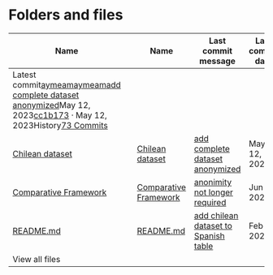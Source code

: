 # Folders and files

| Name | | Name | Last commit message | Last commit date |
| --- | --- | --- | --- | --- |
| Latest commit[aymeam](/aymeam)[aymeam](/aymeam/Datasets-for-Hate-Speech-Detection/commits?author=aymeam)[add complete dataset anonymized](/aymeam/Datasets-for-Hate-Speech-Detection/commit/cc1b173a324d8c56c71303608a7f24530332a780)May 12, 2023[cc1b173](/aymeam/Datasets-for-Hate-Speech-Detection/commit/cc1b173a324d8c56c71303608a7f24530332a780) · May 12, 2023History[73 Commits](/aymeam/Datasets-for-Hate-Speech-Detection/commits/master/) | | |
| [Chilean dataset](/aymeam/Datasets-for-Hate-Speech-Detection/tree/master/Chilean%20dataset "Chilean dataset") | | [Chilean dataset](/aymeam/Datasets-for-Hate-Speech-Detection/tree/master/Chilean%20dataset "Chilean dataset") | [add complete dataset anonymized](/aymeam/Datasets-for-Hate-Speech-Detection/commit/cc1b173a324d8c56c71303608a7f24530332a780 "add complete dataset anonymized") | May 12, 2023 |
| [Comparative Framework](/aymeam/Datasets-for-Hate-Speech-Detection/tree/master/Comparative%20Framework "Comparative Framework") | | [Comparative Framework](/aymeam/Datasets-for-Hate-Speech-Detection/tree/master/Comparative%20Framework "Comparative Framework") | [anonimity not longer required](/aymeam/Datasets-for-Hate-Speech-Detection/commit/4fe364a8a2db348e2b5a28ba0bc4d434e85238d0 "anonimity not longer required") | Jun 14, 2022 |
| [README.md](/aymeam/Datasets-for-Hate-Speech-Detection/blob/master/README.md "README.md") | | [README.md](/aymeam/Datasets-for-Hate-Speech-Detection/blob/master/README.md "README.md") | [add chilean dataset to Spanish table](/aymeam/Datasets-for-Hate-Speech-Detection/commit/0ea7108bc68035c18c71aca2def58b8771c321b5 "add chilean dataset to Spanish table") | Feb 3, 2023 |
| View all files | | |